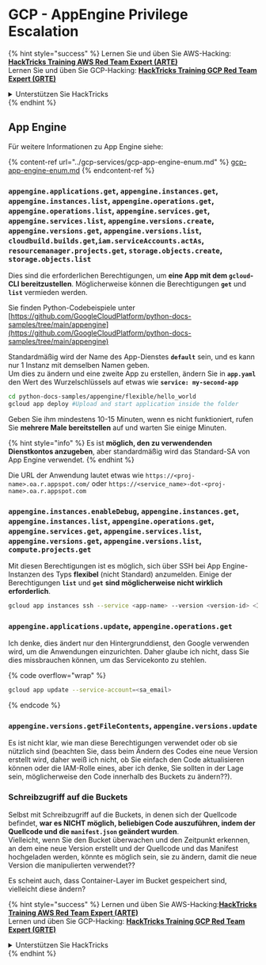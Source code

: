 # GCP - AppEngine Privilege Escalation

{% hint style="success" %}
Lernen Sie und üben Sie AWS-Hacking:<img src="/.gitbook/assets/image.png" alt="" data-size="line">[**HackTricks Training AWS Red Team Expert (ARTE)**](https://training.hacktricks.xyz/courses/arte)<img src="/.gitbook/assets/image.png" alt="" data-size="line">\
Lernen Sie und üben Sie GCP-Hacking: <img src="/.gitbook/assets/image (2).png" alt="" data-size="line">[**HackTricks Training GCP Red Team Expert (GRTE)**<img src="/.gitbook/assets/image (2).png" alt="" data-size="line">](https://training.hacktricks.xyz/courses/grte)

<details>

<summary>Unterstützen Sie HackTricks</summary>

* Überprüfen Sie die [**Abonnementpläne**](https://github.com/sponsors/carlospolop)!
* **Treten Sie der** 💬 [**Discord-Gruppe**](https://discord.gg/hRep4RUj7f) oder der [**Telegram-Gruppe**](https://t.me/peass) bei oder **folgen** Sie uns auf **Twitter** 🐦 [**@hacktricks\_live**](https://twitter.com/hacktricks\_live)**.**
* **Teilen Sie Hacking-Tricks, indem Sie PRs an die** [**HackTricks**](https://github.com/carlospolop/hacktricks) und [**HackTricks Cloud**](https://github.com/carlospolop/hacktricks-cloud) Github-Repositorys senden.

</details>
{% endhint %}

## App Engine

Für weitere Informationen zu App Engine siehe:

{% content-ref url="../gcp-services/gcp-app-engine-enum.md" %}
[gcp-app-engine-enum.md](../gcp-services/gcp-app-engine-enum.md)
{% endcontent-ref %}

### `appengine.applications.get`, `appengine.instances.get`, `appengine.instances.list`, `appengine.operations.get`, `appengine.operations.list`, `appengine.services.get`, `appengine.services.list`, `appengine.versions.create`, `appengine.versions.get`, `appengine.versions.list`, `cloudbuild.builds.get`,`iam.serviceAccounts.actAs`, `resourcemanager.projects.get`, `storage.objects.create`, `storage.objects.list`

Dies sind die erforderlichen Berechtigungen, um **eine App mit dem `gcloud`-CLI bereitzustellen**. Möglicherweise können die Berechtigungen **`get`** und **`list`** vermieden werden.

Sie finden Python-Codebeispiele unter [https://github.com/GoogleCloudPlatform/python-docs-samples/tree/main/appengine](https://github.com/GoogleCloudPlatform/python-docs-samples/tree/main/appengine)

Standardmäßig wird der Name des App-Dienstes **`default`** sein, und es kann nur 1 Instanz mit demselben Namen geben.\
Um dies zu ändern und eine zweite App zu erstellen, ändern Sie in **`app.yaml`** den Wert des Wurzelschlüssels auf etwas wie **`service: my-second-app`**
```bash
cd python-docs-samples/appengine/flexible/hello_world
gcloud app deploy #Upload and start application inside the folder
```
Geben Sie ihm mindestens 10-15 Minuten, wenn es nicht funktioniert, rufen Sie **mehrere Male bereitstellen** auf und warten Sie einige Minuten.

{% hint style="info" %}
Es ist **möglich, den zu verwendenden Dienstkontos anzugeben**, aber standardmäßig wird das Standard-SA von App Engine verwendet.
{% endhint %}

Die URL der Anwendung lautet etwas wie `https://<proj-name>.oa.r.appspot.com/` oder `https://<service_name>-dot-<proj-name>.oa.r.appspot.com`

### `appengine.instances.enableDebug`, `appengine.instances.get`, `appengine.instances.list`, `appengine.operations.get`, `appengine.services.get`, `appengine.services.list`, `appengine.versions.get`, `appengine.versions.list`, `compute.projects.get`

Mit diesen Berechtigungen ist es möglich, sich über SSH bei App Engine-Instanzen des Typs **flexibel** (nicht Standard) anzumelden. Einige der Berechtigungen **`list`** und **`get`** **sind möglicherweise nicht wirklich erforderlich**.
```bash
gcloud app instances ssh --service <app-name> --version <version-id> <ID>
```
### `appengine.applications.update`, `appengine.operations.get`

Ich denke, dies ändert nur den Hintergrunddienst, den Google verwenden wird, um die Anwendungen einzurichten. Daher glaube ich nicht, dass Sie dies missbrauchen können, um das Servicekonto zu stehlen.

{% code overflow="wrap" %}
```bash
gcloud app update --service-account=<sa_email>
```
{% endcode %}

### `appengine.versions.getFileContents`, `appengine.versions.update`

Es ist nicht klar, wie man diese Berechtigungen verwendet oder ob sie nützlich sind (beachten Sie, dass beim Ändern des Codes eine neue Version erstellt wird, daher weiß ich nicht, ob Sie einfach den Code aktualisieren können oder die IAM-Rolle eines, aber ich denke, Sie sollten in der Lage sein, möglicherweise den Code innerhalb des Buckets zu ändern??).

### Schreibzugriff auf die Buckets

Selbst mit Schreibzugriff auf die Buckets, in denen sich der Quellcode befindet, **war es NICHT möglich, beliebigen Code auszuführen, indem der Quellcode und die `manifest.json` geändert wurden**.\
Vielleicht, wenn Sie den Bucket überwachen und den Zeitpunkt erkennen, an dem eine neue Version erstellt und der Quellcode und das Manifest hochgeladen werden, könnte es möglich sein, sie zu ändern, damit die neue Version die manipulierten verwendet??

Es scheint auch, dass Container-Layer im Bucket gespeichert sind, vielleicht diese ändern?

{% hint style="success" %}
Lernen und üben Sie AWS-Hacking:<img src="/.gitbook/assets/image.png" alt="" data-size="line">[**HackTricks Training AWS Red Team Expert (ARTE)**](https://training.hacktricks.xyz/courses/arte)<img src="/.gitbook/assets/image.png" alt="" data-size="line">\
Lernen und üben Sie GCP-Hacking: <img src="/.gitbook/assets/image (2).png" alt="" data-size="line">[**HackTricks Training GCP Red Team Expert (GRTE)**<img src="/.gitbook/assets/image (2).png" alt="" data-size="line">](https://training.hacktricks.xyz/courses/grte)

<details>

<summary>Unterstützen Sie HackTricks</summary>

* Überprüfen Sie die [**Abonnementpläne**](https://github.com/sponsors/carlospolop)!
* **Treten Sie der** 💬 [**Discord-Gruppe**](https://discord.gg/hRep4RUj7f) oder der [**Telegram-Gruppe**](https://t.me/peass) bei oder **folgen** Sie uns auf **Twitter** 🐦 [**@hacktricks\_live**](https://twitter.com/hacktricks\_live)**.**
* **Teilen Sie Hacking-Tricks, indem Sie PRs an die** [**HackTricks**](https://github.com/carlospolop/hacktricks) und [**HackTricks Cloud**](https://github.com/carlospolop/hacktricks-cloud) Github-Repositorys einreichen.

</details>
{% endhint %}
